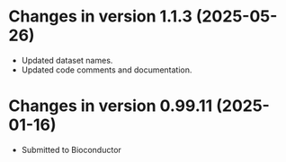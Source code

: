 # Changes in version 1.1.3 (2025-05-26)

+ Updated dataset names.
+ Updated code comments and documentation.


# Changes in version 0.99.11 (2025-01-16)

+ Submitted to Bioconductor
